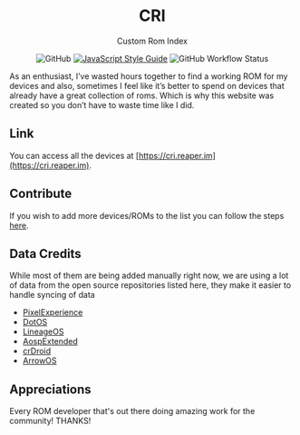 <h1 align="center">
  CRI
</h1>

<p align="center">
  Custom Rom Index
</p>

<p align="center">
<img alt="GitHub" src="https://img.shields.io/github/license/barelyhuman/custom-rom-index?logoColor=000&colorA=000000&colorB=000000">
<a href="https://standardjs.com"><img src="https://img.shields.io/badge/code_style-standard-brightgreen.svg?colorA=000000&colorB=000000" alt="JavaScript Style Guide"></a>
<img alt="GitHub Workflow Status" src="https://img.shields.io/github/workflow/status/barelyhuman/custom-rom-index/Node.js%20CI?color=000&label=Sync%20ROMs&colorA=000000&colorB=000000">
</p>

As an enthusiast, I’ve wasted hours together to find a working ROM
for my devices and also, sometimes I feel like it’s better to
spend on devices that already have a great collection of roms.
Which is why this website was created so you don’t have to waste
time like I did.

## Link

You can access all the devices at [https://cri.reaper.im](https://cri.reaper.im).

## Contribute

If you wish to add more devices/ROMs to the list you can follow the steps [here](https://cri.reaper.im/submit-rom).

## Data Credits

While most of them are being added manually right now, we are using a lot of data from the open source repositories listed here,
they make it easier to handle syncing of data

- [PixelExperience](https://github.com/PixelExperience)
- [DotOS](https://github.com/DotOS)
- [LineageOS](https://github.com/LineageOS)
- [AospExtended](https://github.com/AospExtended)
- [crDroid](https://github.com/crdroidandroid/)
- [ArrowOS](https://github.com/ArrowOS)

## Appreciations

Every ROM developer that's out there doing amazing work for the community! THANKS!
